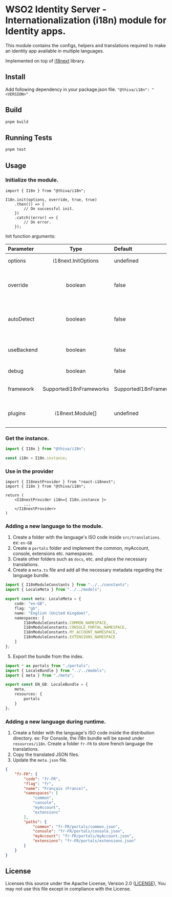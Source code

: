 # WSO2 Identity Server - Internationalization (i18n) module for Identity apps.

This module contains the configs, helpers and translations required to make an identity app available in multiple languages.

Implemented on top of [i18next](https://www.i18next.com/) library.

## Install
Add following dependency in your package.json file.
`"@thiva/i18n": "<VERSION>"`

## Build
```bash
pnpm build
```

## Running Tests
```bash
pnpm test
```

## Usage

### Initialize the module.

```tsx
import { I18n } from "@thiva/i18n";

I18n.init(options, override, true, true)
    .then(() => {
        // On successful init.
    })
    .catch((error) => {
        // On error.
    });

```

Init function arguments:

| Parameter                 | Type                       | Default                           | Description                                       |
| :------------------------ |:--------------------------:| :---------------------------------| :-------------------------------------------------|
| options 	                | i18next.InitOptions        | undefined                         | Passed in init options.
| override                  | boolean                    | false                             | Should the passed in options replace the default.
| autoDetect                | boolean                    | false                             | If autodetect plugin should be used or not.
| useBackend                | boolean                    | false                             | If XHR back end plugin should be used or not.
| debug                     | boolean                    | false                             | If debug is enabled.
| framework                 | SupportedI18nFrameworks    | SupportedI18nFrameworks.REACT     | The framework to use.
| plugins                   | i18next.Module[]           | undefined                         | Other i18next plugins to use.

### Get the instance.

```ts
import { I18n } from "@thiva/i18n";

const i18n = I18n.instance;
```

### Use in the provider

```tsx
import { I18nextProvider } from "react-i18next";
import { I18n } from "@thiva/i18n";

return (
    <I18nextProvider i18n={ I18n.instance }>
        ...
    </I18nextProvider>
)
```

### Adding a new language to the module.

1. Create a folder with the language's ISO code inside `src/translations`. ex: `en-GB`
2. Create a `portals` folder and implement the common, myAccount, console, extensions etc. namespaces.
3. Create other folders such as `docs`, etc. and place the necessary translations.
4. Create a `meta.ts` file and add all the necessary metadata regarding the language bundle.

```ts
import { I18nModuleConstants } from "../../constants";
import { LocaleMeta } from "../../models";

export const meta: LocaleMeta = {
    code: "en-GB",
    flag: "gb",
    name: "English (United Kingdom)",
    namespaces: [
        I18nModuleConstants.COMMON_NAMESPACE,
        I18nModuleConstants.CONSOLE_PORTAL_NAMESPACE,
        I18nModuleConstants.MY_ACCOUNT_NAMESPACE,
        I18nModuleConstants.EXTENSIONS_NAMESPACE
    ]
};
```

5. Export the bundle from the index.

```ts
import * as portals from "./portals";
import { LocaleBundle } from "../../models";
import { meta } from "./meta";

export const EN_GB: LocaleBundle = {
    meta,
    resources: {
        portals
    }
};
```

### Adding a new language during runtime.
1. Create a folder with the language's ISO code inside the distribution directory. ex: For Console, the i18n bundle will be saved under `resources/i18n`. Create a folder `fr-FR` to store french language the translations.
2. Copy the translated JSON files.
3. Update the `meta.json` file.

```json
{
    "fr-FR": {
        "code": "fr-FR",
        "flag": "fr",
        "name": "Français (France)",
        "namespaces": [
            "common",
            "console",
            "myAccount",
            "extensions"
        ],
        "paths": {
            "common": "fr-FR/portals/common.json",
            "console": "fr-FR/portals/console.json",
            "myAccount": "fr-FR/portals/myAccount.json",
            "extensions": "fr-FR/portals/extensions.json"
        }
    }
}
```

## License

Licenses this source under the Apache License, Version 2.0 ([LICENSE](../../LICENSE)), You may not use this file except in compliance with the License.
